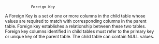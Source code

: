                 Foreign Key

A Foreign Key is a set of one or more columns in the child table whose values are required to match with corresponding columns in the parent table. Foreign key establishes a relationship between these two tables. Foreign key columns identified in child tables must refer to the primary key or unique key of the parent table. The child table can contain NULL values. 